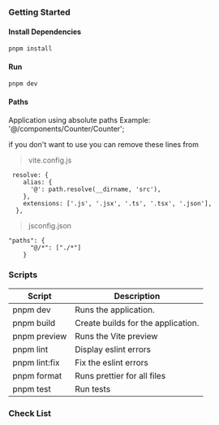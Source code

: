 ### Getting Started

#### Install Dependencies

```
pnpm install
```

#### Run

```
pnpm dev
```

#### Paths

Application using absolute paths
Example: '@/components/Counter/Counter';

if you don't want to use you can remove these lines from

> vite.config.js

```
 resolve: {
    alias: {
      '@': path.resolve(__dirname, 'src'),
    },
    extensions: ['.js', '.jsx', '.ts', '.tsx', '.json'],
  },
```

> jsconfig.json

```
"paths": {
      "@/*": ["./*"]
    }
```

### Scripts

| Script        | Description                        |
| ------------- | ---------------------------------- |
| pnpm dev      | Runs the application.              |
| pnpm build    | Create builds for the application. |
| pnpm preview  | Runs the Vite preview              |
| pnpm lint     | Display eslint errors              |
| pnpm lint:fix | Fix the eslint errors              |
| pnpm format   | Runs prettier for all files        |
| pnpm test     | Run tests                          |

### Check List

```

```
